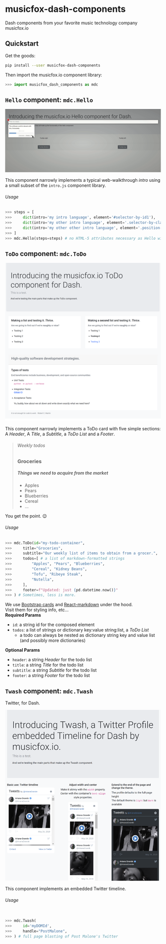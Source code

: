 # musicfox-dash-components
Dash components from your favorite music technology company musicfox.io

## Quickstart

Get the goods:
```bash
pip install --user musicfox-dash-components
```

Then import the musicfox.io component library:
```python
>>> import musicfox_dash_components as mdc
```
## `Hello` component: `mdc.Hello`
![musicfox.io Hello component GIF demo](demo_assets/Hello_04102019.gif)  

This component narrowly implements a typical web-walkthrough *intro* using a small subset of the `intro.js` component library.

###### Usage 


```python
>>> steps = [
>>>     dict(intro='my intro language', element='#selector-by-id1'),
>>>     dict(intro='my other intro language', element='.selector-by-class1'),
>>>     dict(intro='my other other intro language', element='.position-test', position='right'), #whoa...
>>> ]
>>> mdc.Hello(steps=steps) # no HTML-5 attributes necessary as Hello will fire on page load for the given steps
```

## `ToDo` component: `mdc.ToDo`
![musicfox.io ToDo component static PNG demo](demo_assets/ToDo_2019-05-23.png)

This component narrowly implements a ToDo card with five simple sections: A *Header*, A *Title*, a *Subtitle*, a *ToDo List* and a *Footer*.  
> ###### Weekly todos 
>
> ### Groceries
>
> ##### Things we need to acquire from the market
>
>    - Apples
>    - Pears
>    - Blueberries
>    - Cereal
>    - ...

You get the point. :wink:

###### Usage


```python
>>> mdc.ToDo(id="my-todo-container",
>>>     title="Groceries",
>>>     subtitle="Our weekly list of items to obtain from a grocer.",
>>>     todos=[ # a list of markdown-formatted strings
>>>         "Apples", "Pears", "Blueberries", 
>>>         "Cereal", "Kidney Beans", 
>>>         "Tofu", "Ribeye Steak",
>>>         "Nutella",
>>>     ],
>>>     footer=f"Updated: just {pd.datetime.now()}"
>>> ) # Sometimes, less is more. 
```

We use [Bootstrap cards](https://getbootstrap.com/docs/4.3/components/card/)
and [React-markdown](https://github.com/rexxars/react-markdown) under the hood.  
Visit them for styling info, etc...  
**Required Params**
- `id`: a string id for the composed element
- `todos`: a list of strings or dictionary key:value string:list, a *ToDo List*
    - a todo can always be nested as dictionary string key and value list (and possibly more dictionaries)

**Optional Params**
- `header`: a string *Header* for the todo list
- `title`: a string *Title* for the todo list
- `subtitle`: a string *Subtitle* for the todo list
- `footer`: a string *Footer* for the todo list


## `Twash` component: `mdc.Twash`
Twitter, for Dash.  

![musicfox.io Twash component static PNG demo](demo_assets/Twash_2019-05-28.png)

This component implements an embedded Twitter timeline.   

###### Usage

```python

>>> mdc.Twash(
>>>     id='myDOMId',
>>>     handle="PostMalone",
>>> ) # full page blasting of Post Malone's Twitter
```

